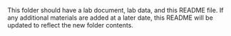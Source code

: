 This folder should have a lab document, lab data, and this README file. If any additional materials are added at a later date,
this README will be updated to reflect the new folder contents. 
